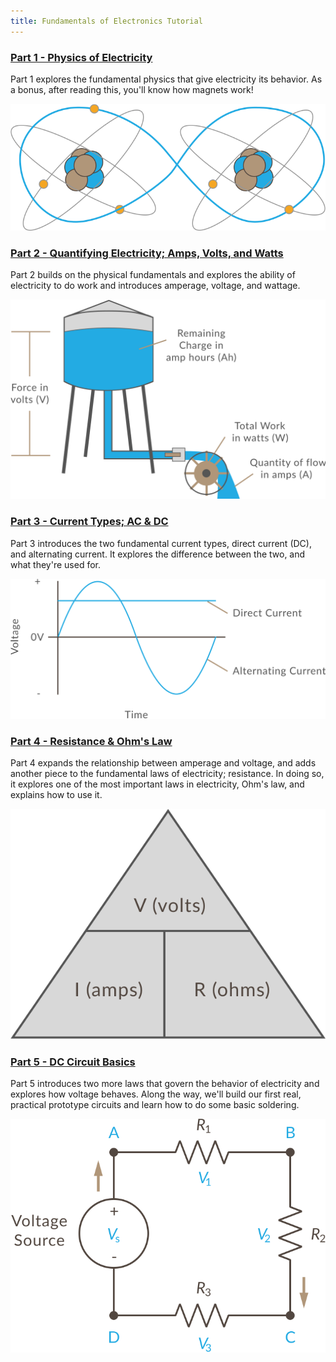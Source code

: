```yaml
---
title: Fundamentals of Electronics Tutorial
---
```


### [Part 1 - Physics of Electricity](Part1/Atoms)

Part 1 explores the fundamental physics that give electricity its behavior. As a bonus, after reading this, you'll know how magnets work!

![](Part1/Atoms_Sharing_an_Electron.svg)

### [Part 2 - Quantifying Electricity; Amps, Volts, and Watts](Part2/Amount_and_Force)

Part 2 builds on the physical fundamentals and explores the ability of electricity to do work and introduces amperage, voltage, and wattage.

![](Part2/Water_Tower_w_Units.svg)

### [Part 3 - Current Types; AC & DC](Part3/Current_Types)

Part 3 introduces the two fundamental current types, direct current (DC), and alternating current. It explores the difference between the two, and what they're used for.

![](Part3/AC_DC.svg)


### [Part 4 - Resistance & Ohm's Law](Part4/Resistance)

Part 4 expands the relationship between amperage and voltage, and adds another piece to the fundamental laws of electricity; resistance. In doing so, it explores one of the most important laws in electricity, Ohm's law, and explains how to use it.

![](Part4/Ohms_Law_Pyramid.svg)

### [Part 5 - DC Circuit Basics](Part5/DC_Circuits)

Part 5 introduces two more laws that govern the behavior of electricity and explores how voltage behaves. Along the way, we'll build our first real, practical prototype circuits and learn how to do some basic soldering.

![](Part5/Kirchhoffs_Voltage_Law.svg)

<!--![](Part5/VoltageDrop_Simplification.svg)-->